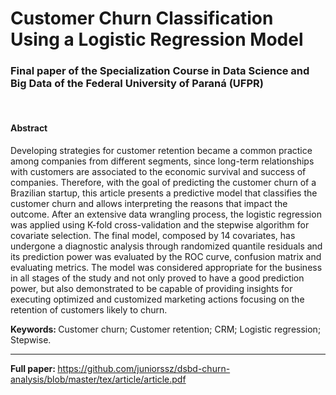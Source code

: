 # Customer Churn Classification Using a Logistic Regression Model

###  Final paper of the Specialization Course in Data Science and Big Data of the Federal University of Paraná (UFPR)

<br>

#### Abstract

Developing strategies for customer retention became a common practice among companies from different segments, since long-term relationships with customers are associated to the economic survival and success of companies. Therefore, with the goal of predicting the customer churn of a Brazilian startup, this article presents a predictive model that classifies the customer churn and allows interpreting the reasons that impact the outcome. After an extensive data wrangling process, the logistic regression was applied using K-fold cross-validation and the stepwise algorithm for covariate selection. The final model, composed by 14 covariates, has undergone a diagnostic analysis through randomized quantile residuals and its prediction power was evaluated by the ROC curve, confusion matrix and evaluating metrics. The model was considered appropriate for the business in all stages of the study and not only proved to have a good prediction power, but also demonstrated to be capable of providing insights for executing optimized and customized marketing actions focusing on the retention of customers likely to churn.

<b>Keywords: </b>Customer churn; Customer retention; CRM; Logistic regression; Stepwise.

<hr>

<b>Full paper: </b> https://github.com/juniorssz/dsbd-churn-analysis/blob/master/tex/article/article.pdf




